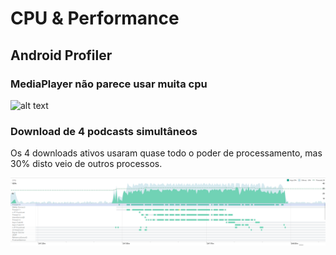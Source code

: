 # CPU & Performance

## Android Profiler

### MediaPlayer não parece usar muita cpu

![alt text](files/podplay.gif)

### Download de 4 podcasts simultâneos

Os 4 downloads ativos usaram quase todo o poder de processamento, mas 30% disto veio de outros processos.

![alt text](files/cpu4downs.png)